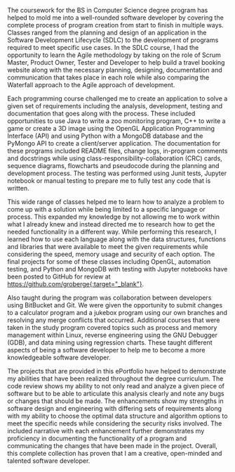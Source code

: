 The coursework for the BS in Computer Science degree program has helped to mold me into a well-rounded software developer by covering the complete process of program creation from start to finish in multiple ways.  Classes ranged from the planning and design of an application in the Software Development Lifecycle (SDLC) to the development of programs required to meet specific use cases.  In the SDLC course, I had the opportunity to learn the Agile methodology by taking on the role of Scrum Master, Product Owner, Tester and Developer to help build a travel booking website along with the necessary planning, designing, documentation and communication that takes place in each role while also comparing the Waterfall approach to the Agile approach of development.
	
Each programming course challenged me to create an application to solve a given set of requirements including the analysis, development, testing and documentation that goes along with the process.  These included opportunities to use Java to write a zoo monitoring program, C++ to write a game or create a 3D image using the OpenGL Application Programming Interface (API) and using Python with a MongoDB database and the PyMongo API to create a client/server application.  The documentation for these programs included README files, change logs, in-program comments and docstrings while using class-responsibility-collaboration (CRC) cards, sequence diagrams, flowcharts and pseudocode during the planning and development process.  The testing was performed using Junit tests, Jupyter notebook or manual testing to prepare me to fully test any code that is written.  

This wide range of classes helped me to learn how to analyze a problem to come up with a solution while being limited to a specific language or process.  This expanded my knowledge by not allowing me to work within what I already knew and instead directed me to research how to get the needed functionality in a different way.  While performing this research, I learned how to use each language along with the data structures, functions and libraries that were available to meet the given requirements while considering the speed, memory usage and security of each option.  The final projects for some of these classes including OpenGL, automation testing, and Python and MongoDB with testing with Jupyter notebooks have been posted to GitHub for review at https://github.com/groberge{:target="_blank"}.

Also taught during the program was collaboration between developers using BitBucket and Git.  We were given the opportunity to submit changes to a calculator program and a jukebox program using our own branches and resolving any merge conflicts that occurred.  Additional courses that were taken in the study program covered topics such as process and memory management within Linux, reverse engineering using the GNU Debugger (GDB), and data mining using regression charts.  These taught different aspects of being a software developer to help me to become a more knowledgeable software developer.

The projects that are provided in this ePortfolio have helped to demonstrate my abilities that have been realized throughout the degree curriculum.   The code review shows my ability to not only read and analyze a given piece of software but to be able to articulate this analysis clearly and note any bugs or changes that should be made.  The enhancements show my strengths in software design and engineering with differing sets of requirements along with my ability to choose the optimal data structure and algorithm options to meet the specific needs while considering the security risks involved.  The included narrative with each enhancement further demonstrates my proficiency in documenting the functionality of a program and communicating the changes that have been made in the project.  Overall, this complete collection has proven that I am a creative, open-minded and talented software developer.
